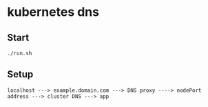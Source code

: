 # kubernetes dns

## Start
```
./run.sh
```

## Setup
```
localhost ---> example.domain.com ---> DNS proxy ----> nodePort address ---> cluster DNS ---> app
```
